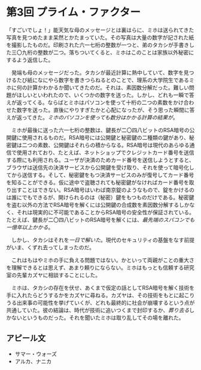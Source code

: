 # 第3回 プライム・ファクター

「すごいでしょ！」能天気な母のメッセージとは裏はらに、ミホは送られてきた写真を見つめたまま呆然とかたまっていた。その写真は大量の数字が記された紙を撮影したものだ。印刷された六一七桁の整数が一つと、弟のタカシが手書きした三〇九桁の整数が二つ。落ちついてくると、ミホはこのことは家族以外秘密にするよう返信した。

　発端も母のメッセージだった。タカシが最近計算に熱中していて、数字を見つけるたび紙になにやら数字を書きつらねるとのことで、理系の大学院生であるミホに何の計算かわかるか聞いてきたのだ。それは、素因数分解だった。難しい問題がほしいといわれたので、いくつかの数字を送った。しかし、どれも一瞬で答えが返ってくる。ならばとミホはパソコンを使って十桁の二つの素数をかけ合わせた数字を送った。直後にやりすぎたかと心配になったが、そう思った瞬間に答えが返ってきた。*ミホのパソコンを使っても数分はかかる計算の結果が*。

　ミホが最後に送った六一七桁の整数は、鍵長が二〇四八ビットのRSA暗号の公開鍵に使用されるものだ。RSA暗号には公開鍵と秘密鍵の二種類の鍵があり、秘密鍵は二つの素数、公開鍵はそれらの積からなる。RSA暗号は現代のあらゆる通信で使用されており、たとえば、ネットショップでクレジットカード番号を送信する際にも利用される。ユーザが決済のためカード番号を送信しようとすると、ブラウザは送信先の決済サービスから公開鍵を受け取り、それを使って暗号化してから送信する。そして、秘密鍵をもつ決済サービスのみが復号してカード番号を知ることができる。仮に途中で盗聴されても秘密鍵がなければカード番号を取り出すことはできない。RSA暗号はいわば南京錠のようなもので、錠をかけるのは誰にでもできるが、開けられるのは（秘密）鍵をもつものだけである。秘密鍵を盗む以外の方法でRSA暗号を解くには公開鍵の合成数を素因数分解するしかなく、それは現実的に不可能であることからRSA暗号の安全性が保証されている。たとえば、鍵長が二〇四八ビットのRSA暗号を解くには、*最先端のスパコンでも一億年以上かかる*。

　しかし、タカシはそれを*一日で解いた*。現代のセキュリティの基盤をなす前提がいま、くずれ去ってしまったのだ。

　これはもはやミホの手に負える問題ではない。かといって両親がことの重大さを理解できるとは思えず、あまり頼りにならない。ミホはもっとも信頼する研究室の先輩カズヤに相談することにした。

　ミホは、タカシの存在を伏せ、あくまで仮定の話としてRSA暗号を解く技術を手に入れたらどうするかをカズヤに尋ねる。カズヤは、その技術をもとに起こりうる出来事の可能性を挙げていくが、どれも最終的に社会が崩壊するという点が共通していた。彼の結論は、時代が技術に追いつくまで封印するか、*葬り去る*しかないというものだった。それを聞いたミホは取り乱してその場を離れた。


## アピール文

- サマー・ウォーズ
- アルカ、ナニカ
